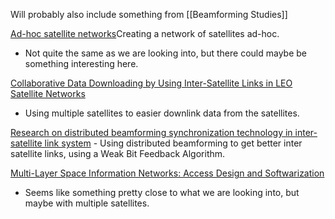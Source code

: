 Will probably also include something from [[Beamforming Studies]]

[Ad-hoc satellite networks](https://ieeexplore-ieee-org.zorac.aub.aau.dk/stamp/stamp.jsp?tp=&arnumber=9527597)Creating a network of satellites ad-hoc.
- Not quite the same as we are looking into, but there could maybe be something interesting here. 

[Collaborative Data Downloading by Using Inter-Satellite Links in LEO Satellite Networks](https://ieeexplore-ieee-org.zorac.aub.aau.dk/stamp/stamp.jsp?tp=&arnumber=7805169)
- Using multiple satellites to easier downlink data from the satellites.


[Research on distributed beamforming synchronization technology in inter-satellite link system](https://journals.sagepub.com/doi/epub/10.1177/00202940221089256) 
	- Using distributed beamforming to get better inter satellite links, using a Weak Bit Feedback Algorithm. 

[Multi-Layer Space Information Networks: Access Design and Softwarization](https://ieeexplore-ieee-org.zorac.aub.aau.dk/stamp/stamp.jsp?tp=&arnumber=9627690)
- Seems like something pretty close to what we are looking into, but maybe with multiple satellites. 